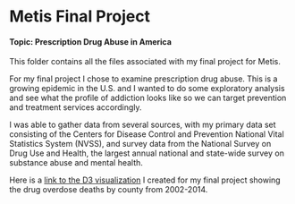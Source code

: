 # Metis Final Project  
#### Topic:  Prescription Drug Abuse in America  

This folder contains all the files associated with my final project for Metis.  

For my final project I chose to examine prescription drug abuse.  This is a growing epidemic in the U.S. and I wanted to do some exploratory analysis and see what the profile of addiction looks like so we can target prevention and treatment services accordingly.  

I was able to gather data from several sources, with my primary data set consisting of the Centers for Disease Control and Prevention National Vital Statistics System (NVSS), and survey data from the National Survey on Drug Use and Health, the largest annual national and state-wide survey on substance abuse and mental health.  

Here is a [link to the D3 visualization](http://rawgit.com/jasonsyp/metis-datascience/master/projects/final/index.html) I created for my final project showing the drug overdose deaths by county from 2002-2014.  
